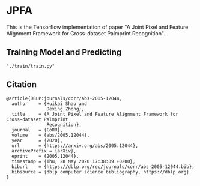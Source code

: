# JPFA
This is the Tensorflow implementation of paper "A Joint Pixel and Feature Alignment Framework for Cross-dataset Palmprint Recognition". 

Training Model and Predicting
---------------
```
"./train/train.py"
```

Citation
---------------
```
@article{DBLP:journals/corr/abs-2005-12044,
  author    = {Huikai Shao and
               Dexing Zhong},
  title     = {A Joint Pixel and Feature Alignment Framework for Cross-dataset Palmprint
               Recognition},
  journal   = {CoRR},
  volume    = {abs/2005.12044},
  year      = {2020},
  url       = {https://arxiv.org/abs/2005.12044},
  archivePrefix = {arXiv},
  eprint    = {2005.12044},
  timestamp = {Thu, 28 May 2020 17:38:09 +0200},
  biburl    = {https://dblp.org/rec/journals/corr/abs-2005-12044.bib},
  bibsource = {dblp computer science bibliography, https://dblp.org}
}
```
